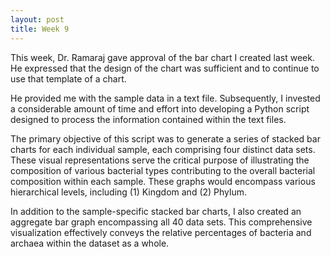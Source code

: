 ```yaml
---
layout: post
title: Week 9 
---
```

This week, Dr. Ramaraj gave approval of the bar chart I created last week. He expressed that the design of the chart was sufficient and to continue to use that template of a chart. 

He provided me with the sample data in a text file. Subsequently, I invested a considerable amount of time and effort into developing a Python script designed to process the information contained within the text files. 

The primary objective of this script was to generate a series of stacked bar charts for each individual sample, each comprising four distinct data sets. These visual representations serve the critical purpose of illustrating the composition of various bacterial types contributing to the overall bacterial composition within each sample. These graphs would encompass various hierarchical levels, including (1) Kingdom and (2) Phylum.

In addition to the sample-specific stacked bar charts, I also created an aggregate bar graph encompassing all 40 data sets. This comprehensive visualization effectively conveys the relative percentages of bacteria and archaea within the dataset as a whole.


